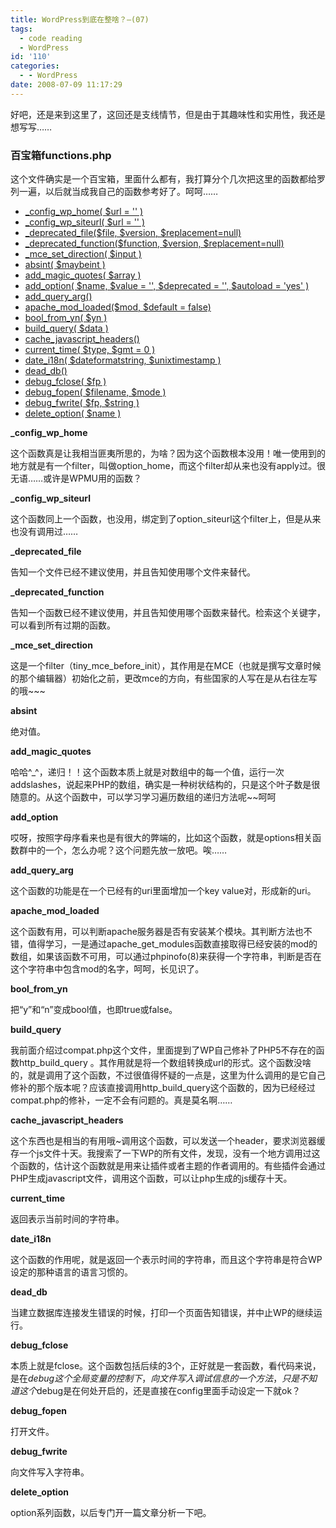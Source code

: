 ```yaml
---
title: WordPress到底在整啥？—(07)
tags:
  - code reading
  - WordPress
id: '110'
categories:
  - - WordPress
date: 2008-07-09 11:17:29
---
```


好吧，还是来到这里了，这回还是支线情节，但是由于其趣味性和实用性，我还是想写写……

### 百宝箱functions.php

这个文件确实是一个百宝箱，里面什么都有，我打算分个几次把这里的函数都给罗列一遍，以后就当成我自己的函数参考好了。呵呵……
<!-- more -->
*   [_config_wp_home( $url = '' )](#_config_wp_home)
*   [_config_wp_siteurl( $url = '' )](#_config_wp_siteurl)
*   [_deprecated_file($file, $version, $replacement=null)](#_deprecated_file)
*   [_deprecated_function($function, $version, $replacement=null)](#_deprecated_function)
*   [_mce_set_direction( $input )](#_mce_set_direction)
*   [absint( $maybeint )](#absint)
*   [add_magic_quotes( $array )](#add_magic_quotes)
*   [add_option( $name, $value = '', $deprecated = '', $autoload = 'yes' )](#add_option)
*   [add_query_arg()](#add_query_arg)
*   [apache_mod_loaded($mod, $default = false)](#apache_mod_loaded)
*   [bool_from_yn( $yn )](#bool_from_yn)
*   [build_query( $data )](#build_query)
*   [cache_javascript_headers()](#cache_javascript_headers)
*   [current_time( $type, $gmt = 0 )](#current_time)
*   [date_i18n( $dateformatstring, $unixtimestamp )](#date_i18n)
*   [dead_db()](#dead_db)
*   [debug_fclose( $fp )](#debug_fclose)
*   [debug_fopen( $filename, $mode )](#debug_fopen)
*   [debug_fwrite( $fp, $string )](#debug_fwrite)
*   [delete_option( $name )](#delete_option)

**_config_wp_home**

这个函数真是让我相当匪夷所思的，为啥？因为这个函数根本没用！唯一使用到的地方就是有一个filter，叫做option_home，而这个filter却从来也没有apply过。很无语……或许是WPMU用的函数？

**_config_wp_siteurl**

这个函数同上一个函数，也没用，绑定到了option_siteurl这个filter上，但是从来也没有调用过……

**_deprecated_file**

告知一个文件已经不建议使用，并且告知使用哪个文件来替代。

**_deprecated_function**

告知一个函数已经不建议使用，并且告知使用哪个函数来替代。检索这个关键字，可以看到所有过期的函数。

**_mce_set_direction**

这是一个filter（tiny_mce_before_init），其作用是在MCE（也就是撰写文章时候的那个编辑器）初始化之前，更改mce的方向，有些国家的人写在是从右往左写的哦~~~

**absint**

绝对值。

**add_magic_quotes**

哈哈^_^，递归！！这个函数本质上就是对数组中的每一个值，运行一次addslashes，说起来PHP的数组，确实是一种树状结构的，只是这个叶子数是很随意的。从这个函数中，可以学习学习遍历数组的递归方法呢~~呵呵

**add_option**

哎呀，按照字母序看来也是有很大的弊端的，比如这个函数，就是options相关函数群中的一个，怎么办呢？这个问题先放一放吧。唉……

**add_query_arg**

这个函数的功能是在一个已经有的uri里面增加一个key value对，形成新的uri。

**apache_mod_loaded**

这个函数有用，可以判断apache服务器是否有安装某个模块。其判断方法也不错，值得学习，一是通过apache_get_modules函数直接取得已经安装的mod的数组，如果该函数不可用，可以通过phpinofo(8)来获得一个字符串，判断是否在这个字符串中包含mod的名字，呵呵，长见识了。

**bool_from_yn**

把“y”和“n”变成bool值，也即true或false。

**build_query**

我前面介绍过compat.php这个文件，里面提到了WP自己修补了PHP5不存在的函数http_build_query 。其作用就是将一个数组转换成url的形式。这个函数没啥的，就是调用了这个函数，不过很值得怀疑的一点是，这里为什么调用的是它自己修补的那个版本呢？应该直接调用http_build_query这个函数的，因为已经经过compat.php的修补，一定不会有问题的。真是莫名啊……

**cache_javascript_headers**

这个东西也是相当的有用哦~调用这个函数，可以发送一个header，要求浏览器缓存一个js文件十天。我搜索了一下WP的所有文件，发现，没有一个地方调用过这个函数的，估计这个函数就是用来让插件或者主题的作者调用的。有些插件会通过PHP生成javascript文件，调用这个函数，可以让php生成的js缓存十天。

**current_time**

返回表示当前时间的字符串。

**date_i18n**

这个函数的作用呢，就是返回一个表示时间的字符串，而且这个字符串是符合WP设定的那种语言的语言习惯的。

**dead_db**

当建立数据库连接发生错误的时候，打印一个页面告知错误，并中止WP的继续运行。

**debug_fclose**

本质上就是fclose。这个函数包括后续的3个，正好就是一套函数，看代码来说，是在$debug这个全局变量的控制下，向文件写入调试信息的一个方法，只是不知道这个$debug是在何处开启的，还是直接在config里面手动设定一下就ok？

**debug_fopen**

打开文件。

**debug_fwrite**

向文件写入字符串。

**delete_option**

option系列函数，以后专门开一篇文章分析一下吧。